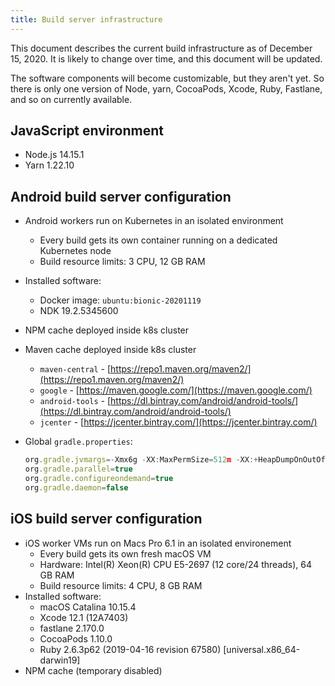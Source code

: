 ```yaml
---
title: Build server infrastructure
---
```


This document describes the current build infrastructure as of December 15, 2020. It is likely to change over time, and this document will be updated.

The software components will become customizable, but they aren't yet. So there is only one version of Node, yarn, CocoaPods, Xcode, Ruby, Fastlane, and so on currently available.

## JavaScript environment

- Node.js 14.15.1
- Yarn 1.22.10

## Android build server configuration

- Android workers run on Kubernetes in an isolated environment
  - Every build gets its own container running on a dedicated Kubernetes node
  - Build resource limits: 3 CPU, 12 GB RAM
- Installed software:
  - Docker image: `ubuntu:bionic-20201119`
  - NDK 19.2.5345600
- NPM cache deployed inside k8s cluster
- Maven cache deployed inside k8s cluster
  - `maven-central` - [https://repo1.maven.org/maven2/](https://repo1.maven.org/maven2/)
  - `google` - [https://maven.google.com/](https://maven.google.com/)
  - `android-tools` - [https://dl.bintray.com/android/android-tools/](https://dl.bintray.com/android/android-tools/)
  - `jcenter` - [https://jcenter.bintray.com/](https://jcenter.bintray.com/)
- Global `gradle.properties`:

  ```jsx
  org.gradle.jvmargs=-Xmx6g -XX:MaxPermSize=512m -XX:+HeapDumpOnOutOfMemoryError -Dfile.encoding=UTF-8
  org.gradle.parallel=true
  org.gradle.configureondemand=true
  org.gradle.daemon=false
  ```

## iOS build server configuration

- iOS worker VMs run on Macs Pro 6.1 in an isolated environement
  - Every build gets its own fresh macOS VM
  - Hardware: Intel(R) Xeon(R) CPU E5-2697 (12 core/24 threads), 64 GB RAM
  - Build resource limits: 4 CPU, 8 GB RAM
- Installed software:
  - macOS Catalina 10.15.4
  - Xcode 12.1 (12A7403)
  - fastlane 2.170.0
  - CocoaPods 1.10.0
  - Ruby 2.6.3p62 (2019-04-16 revision 67580) [universal.x86_64-darwin19]
- NPM cache (temporary disabled)
